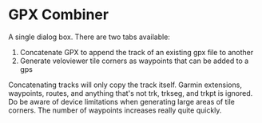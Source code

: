 # GPX Combiner

A single dialog box. There are two tabs available:

1. Concatenate GPX to append the track of an existing gpx file to another
2. Generate veloviewer tile corners as waypoints that can be added to a gps

Concatenating tracks will only copy the track itself. Garmin extensions, waypoints, routes, and anything that's not trk, trkseg, and trkpt is ignored.  
Do be aware of device limitations when generating large areas of tile corners. The number of waypoints increases really quite quickly.
